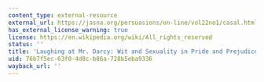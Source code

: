 ```yaml
---
content_type: external-resource
external_url: https://jasna.org/persuasions/on-line/vol22no1/casal.html
has_external_license_warning: true
license: https://en.wikipedia.org/wiki/All_rights_reserved
status: ''
title: 'Laughing at Mr. Darcy: Wit and Sexuality in Pride and Prejudice'
uid: 76b7f5ec-63f0-4d8c-b86a-728b5eba9336
wayback_url: ''
---
```

